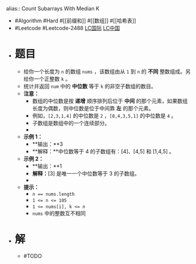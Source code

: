 alias:: Count Subarrays With Median K

- #Algorithm #Hard #[[前缀和]] #[[数组]] #[[哈希表]]
- #Leetcode #Leetcode-2488 [LC国际](https://leetcode.com/problems/count-subarrays-with-median-k/) [LC中国](https://leetcode.cn/problems/count-subarrays-with-median-k/)
- # 题目
	- 给你一个长度为 `n` 的数组 `nums` ，该数组由从 `1` 到 `n` 的 **不同** 整数组成。另给你一个正整数 `k` 。
	- 统计并返回 `num` 中的 **中位数** 等于 `k` 的非空子数组的数目。
	- **注意：**
		- 数组的中位数是按 **递增** 顺序排列后位于 **中间** 的那个元素，如果数组长度为偶数，则中位数是位于中间靠 **左** 的那个元素。
		- 例如，`[2,3,1,4]` 的中位数是 `2` ，`[8,4,3,5,1]` 的中位数是 `4` 。
		- 子数组是数组中的一个连续部分。
		-
	- **示例 1：**
		- **输出：**3
		- **解释：**中位数等于 4 的子数组有：[4]、[4,5] 和 [1,4,5] 。
	- **示例 2：**
		- **输出：**1
		- **解释：**[3] 是唯一一个中位数等于 3 的子数组。
		-
	- **提示：**
		- `n == nums.length`
		- `1 <= n <= 105`
		- `1 <= nums[i], k <= n`
		- `nums` 中的整数互不相同
- # 解
	- #TODO